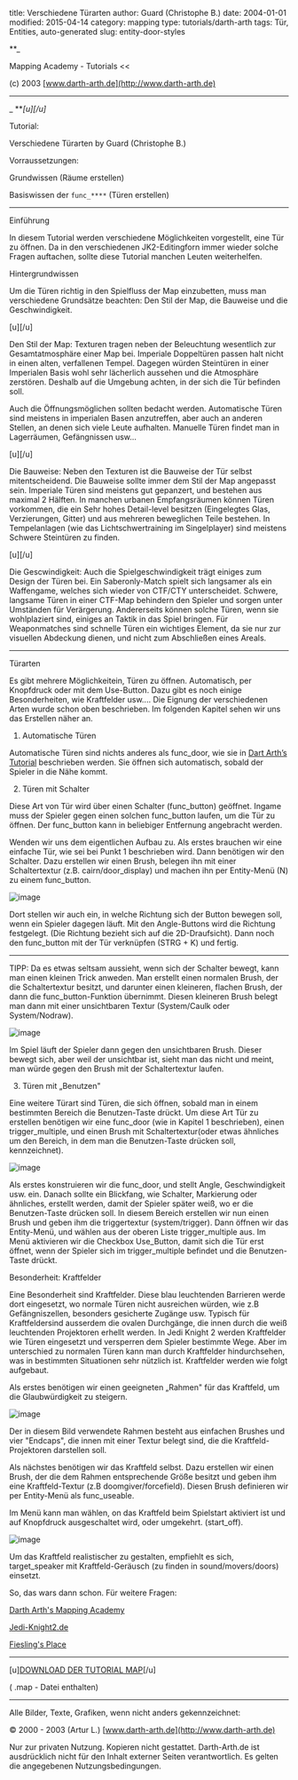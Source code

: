 ﻿title: Verschiedene Türarten
author: Guard (Christophe B.)
date: 2004-01-01
modified: 2015-04-14
category: mapping
type: tutorials/darth-arth
tags: Tür, Entities, auto-generated
slug: entity-door-styles

**_

>>
Mapping Academy - Tutorials <<

 

(c)
2003 [www.darth-arth.de](http://www.darth-arth.de)

----

_
**_[u][/u]_

Tutorial:

Verschiedene Türarten
by Guard (Christophe B.)

Vorraussetzungen:

Grundwissen (Räume erstellen)

Basiswissen der `func_****`
(Türen erstellen)

----

Einführung

In diesem Tutorial werden verschiedene Möglichkeiten vorgestellt, eine Tür zu öffnen. Da in den verschiedenen JK2-Editingforn immer wieder solche Fragen auftachen, sollte diese Tutorial manchen Leuten weiterhelfen. 

Hintergrundwissen

Um die Türen richtig in den Spielfluss der Map einzubetten, muss man verschiedene Grundsätze beachten: Den Stil der Map, die Bauweise und die Geschwindigkeit.

[u][/u]

Den Stil der Map: Texturen tragen neben der Beleuchtung wesentlich zur Gesamtatmosphäre einer Map bei. Imperiale Doppeltüren passen halt nicht in einen alten, verfallenen Tempel. Dagegen würden Steintüren in einer Imperialen Basis wohl sehr lächerlich aussehen und die Atmosphäre zerstören. Deshalb auf die Umgebung achten, in der sich die Tür befinden soll.

Auch die Öffnungsmöglichen sollten bedacht werden. Automatische Türen sind meistens in imperialen Basen anzutreffen, aber auch an anderen Stellen, an denen sich viele Leute aufhalten. Manuelle Türen findet man in Lagerräumen, Gefängnissen usw...

[u][/u]

Die Bauweise: Neben den Texturen ist die Bauweise der Tür selbst mitentscheidend. Die Bauweise sollte immer dem Stil der Map angepasst sein. Imperiale Türen sind meistens gut gepanzert, und bestehen aus maximal 2 Hälften. In manchen urbanen Empfangsräumen können Türen vorkommen, die ein Sehr hohes Detail-level besitzen (Eingelegtes Glas, Verzierungen, Gitter) und aus mehreren beweglichen Teile bestehen.  In Tempelanlagen (wie das Lichtschwertraining im Singelplayer) sind meistens Schwere Steintüren zu finden.

[u][/u]

Die Gescwindigkeit: Auch die Spielgeschwindigkeit trägt einiges zum Design der Türen bei. Ein Saberonly-Match spielt sich langsamer als ein Waffengame, welches sich wieder von CTF/CTY unterscheidet. Schwere, langsame Türen in einer CTF-Map behindern den Spieler und sorgen unter Umständen für Verärgerung. Andererseits können solche Türen, wenn sie wohlplaziert sind, einiges an Taktik in das Spiel bringen. Für Weaponmatches sind schnelle Türen ein wichtiges Element, da sie nur zur visuellen Abdeckung dienen, und nicht zum Abschließen eines Areals.

----

Türarten

Es gibt mehrere Möglichkeitein, Türen zu öffnen. Automatisch, per Knopfdruck oder mit dem Use-Button. Dazu gibt es noch einige Besonderheiten, wie Kraftfelder usw.... Die Eignung der verschiedenen Arten wurde schon oben beschrieben. Im folgenden Kapitel sehen wir uns das Erstellen näher an.

1. Automatische Türen

Automatische Türen sind nichts anderes als func_door, wie sie in [Dart Arth’s Tutorial](mapping/tworooms/tworooms.htm) beschrieben werden. Sie öffnen sich automatisch, sobald der Spieler in die Nähe kommt.

2. Türen mit Schalter

Diese Art von Tür wird über einen Schalter (func_button) geöffnet. Ingame muss der Spieler gegen einen solchen func_button laufen, um die Tür zu öffnen. Der func_button kann in beliebiger Entfernung angebracht werden.

Wenden wir uns dem eigentlichen Aufbau zu. Als erstes brauchen wir eine einfache Tür, wie sei bei Punkt 1 beschrieben wird. Dann benötigen wir den Schalter. Dazu erstellen wir einen Brush, belegen ihn mit einer Schaltertextur (z.B.
cairn/door_display) und machen ihn per Entity-Menü (N) zu einem func_button.

![image]({filename}doors/Image1.gif)

Dort stellen wir auch ein, in welche Richtung sich der Button bewegen soll, wenn ein Spieler dagegen läuft. Mit den Angle-Buttons wird die Richtung festgelegt. (Die Richtung bezieht sich auf die 2D-Draufsicht). Dann noch den func_button mit der Tür verknüpfen (STRG + K) und fertig.

****

TIPP:  Da es etwas seltsam aussieht, wenn sich der Schalter bewegt, kann man einen kleinen Trick anweden. Man erstellt einen normalen Brush, der die Schaltertextur besitzt, und darunter einen kleineren, flachen Brush, der dann die func_button-Funktion übernimmt. Diesen kleineren Brush belegt man dann mit einer unsichtbaren Textur (System/Caulk oder System/Nodraw).

![image]({filename}doors/Image2.gif)

Im Spiel läuft der Spieler dann gegen den unsichtbaren Brush. Dieser bewegt sich, aber weil der unsichtbar ist, sieht man das nicht und meint, man würde gegen den Brush mit der Schaltertextur laufen.

3. Türen mit „Benutzen"

Eine weitere Türart sind Türen, die sich öffnen, sobald man in einem bestimmten Bereich die Benutzen-Taste drückt. Um diese Art Tür zu erstellen benötigen wir eine func_door (wie in Kapitel 1 beschrieben), einen trigger_multiple, und einen Brush mit Schaltertextur(oder etwas ähnliches um den Bereich, in dem man die Benutzen-Taste drücken soll, kennzeichnet).

![image]({filename}doors/Image3.gif)

Als erstes konstruieren wir die func_door, und stellt Angle, Geschwindigkeit usw. ein. Danach sollte ein Blickfang, wie Schalter, Markierung oder ähnliches, erstellt werden, damit der Spieler später weiß, wo er die Benutzen-Taste drücken soll. In diesem Bereich erstellen wir nun einen Brush und geben ihm die triggertextur (system/trigger). Dann öffnen wir das Entity-Menü, und wählen aus der oberen Liste trigger_multiple aus. Im Menü aktivieren wir die Checkbox Use_Button, damit sich die Tür erst öffnet, wenn der Spieler sich im trigger_multiple befindet und die Benutzen-Taste drückt.

Besonderheit: Kraftfelder

Eine Besonderheit sind Kraftfelder. Diese blau leuchtenden Barrieren werde dort eingesetzt, wo normale Türen nicht ausreichen würden, wie z.B Gefängniszellen, besonders gesicherte Zugänge usw. Typisch für Kraftfeldersind ausserdem die ovalen Durchgänge, die innen durch die weiß leuchtenden Projektoren erhellt werden. In Jedi Knight 2 werden Kraftfelder wie Türen eingesetzt und versperren dem Spieler bestimmte Wege. Aber im unterschied zu normalen Türen kann man durch Kraftfelder hindurchsehen, was in bestimmten Situationen sehr nützlich ist. Kraftfelder werden wie folgt aufgebaut.

Als erstes benötigen wir einen geeigneten „Rahmen" für das Kraftfeld, um die Glaubwürdigkeit zu steigern.

![image]({filename}doors/Image4.gif)

Der in diesem Bild verwendete Rahmen besteht aus einfachen Brushes und vier "Endcaps", die innen mit einer Textur belegt sind, die die Kraftfeld-Projektoren darstellen soll.

Als nächstes benötigen wir das Kraftfeld selbst. Dazu erstellen wir einen Brush, der die dem Rahmen entsprechende Größe besitzt und geben ihm eine Kraftfeld-Textur (z.B doomgiver/forcefield). Diesen Brush definieren wir per Entity-Menü als func_useable.

Im Menü kann man wählen, on das Kraftfeld beim Spielstart aktiviert ist und auf Knopfdruck ausgeschaltet wird, oder umgekehrt. (start_off).

![image]({filename}doors/Image5.gif)

Um das Kraftfeld realistischer zu gestalten, empfiehlt es sich, target_speaker mit Kraftfeld-Geräusch (zu finden in sound/movers/doors) einsetzt.

So, das wars dann schon. Für weitere Fragen:

[Darth Arth's Mapping Academy](http://www.darth-arth.de/)

[Jedi-Knight2.de](http://www.jedi-knight2.de/)

[Fiesling's Place](http://www.fieslingsplace.de/)

----

[u][DOWNLOAD
DER TUTORIAL MAP](downloads/BSPMap_Tueren.zip)[/u]

(
.map - Datei enthalten)

 

----

Alle
  Bilder, Texte, Grafiken, wenn nicht anders gekennzeichnet: 

©
  2000 - 2003 (Artur L.) [www.darth-arth.de](http://www.darth-arth.de)

Nur
  zur privaten Nutzung. Kopieren nicht gestattet. Darth-Arth.de ist ausdrücklich
  nicht für den Inhalt externer Seiten verantwortlich. Es gelten die
  angegebenen Nutzungsbedingungen.

